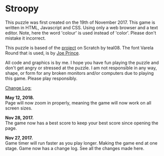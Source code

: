 # Stroopy
This puzzle was first created on the 19th of November 2017.
This game is written in HTML, Javascript and CSS. Using only a web browser and a text editor. Note, here the word 'colour' is used instead of 'color'. Please don't mistake it incorrect.

This puzzle is based of the [project](https://scratch.mit.edu/projects/138819119/) on Scratch by teal08. The font Varela Round that is used, is by [Joe Prince](https://fonts.google.com/specimen/Varela+Round).

<p>
All code and graphics is by me. I hope you have fun playing the puzzle and don't get angry or stressed at the puzzle.  I am not responsible in any way, shape, or form for any broken monitors and/or computers due to playing this game. Please play responsibly.
</p>
<p>
<u>
Change Log:
</u>
</p>
<p><b>May 12, 2018.</b> <br>Page will now zoom in properly, meaning the game will now work on all screen sizes.</br>
<p><b>Nov 28, 2017.</b> <br>The game now has a best score to keep your best score since opening the page.</br>
<p><b>Nov 27, 2017.</b> <br>Game timer will run faster as you play longer. Making the game end at one stage. Game now has a change log. See all the changes made here.</br>
